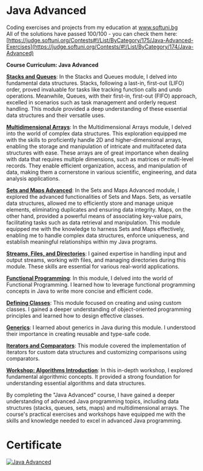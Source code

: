 # Java Advanced
Coding exercises and projects from my education at www.softuni.bg
<br>
All of the solutions have passed 100/100 - you can check them here: <br>
[https://judge.softuni.org/Contests#!/List/ByCategory/175/Java-Advanced-Exercises](https://judge.softuni.org/Contests/#!/List/ByCategory/174/Java-Advanced)
<br>

<b> Course Curriculum: Java Advanced </b>

**<ins>Stacks and Queues</ins>**: In the Stacks and Queues module, I delved into fundamental data structures. Stacks, following a last-in, first-out (LIFO) order, proved invaluable for tasks like tracking function calls and undo operations. Meanwhile, Queues, with their first-in, first-out (FIFO) approach, excelled in scenarios such as task management and orderly request handling. This module provided a deep understanding of these essential data structures and their versatile uses.

**<ins>Multidimensional Arrays</ins>**: In the Multidimensional Arrays module, I delved into the world of complex data structures. This exploration equipped me with the skills to proficiently handle 2D and higher-dimensional arrays, enabling the storage and manipulation of intricate and multifaceted data structures with ease. These arrays are of great importance when dealing with data that requires multiple dimensions, such as matrices or multi-level records. They enable efficient organization, access, and manipulation of data, making them a cornerstone in various scientific, engineering, and data analysis applications.

**<ins>Sets and Maps Advanced</ins>**: In the Sets and Maps Advanced module, I explored the advanced functionalities of Sets and Maps. Sets, as versatile data structures, allowed me to efficiently store and manage unique elements, eliminating duplicates and ensuring data integrity. Maps, on the other hand, provided a powerful means of associating key-value pairs, facilitating tasks such as data retrieval and manipulation. This module equipped me with the knowledge to harness Sets and Maps effectively, enabling me to handle complex data structures, enforce uniqueness, and establish meaningful relationships within my Java programs.

**<ins>Streams, Files, and Directories</ins>**: I gained expertise in handling input and output streams, working with files, and managing directories during this module. These skills are essential for various real-world applications.

**<ins>Functional Programming</ins>**: In this module, I delved into the world of Functional Programming. I learned how to leverage functional programming concepts in Java to write more concise and efficient code.

**<ins>Defining Classes</ins>**: This module focused on creating and using custom classes. I gained a deeper understanding of object-oriented programming principles and learned how to design effective classes.

**<ins>Generics</ins>**: I learned about generics in Java during this module. I understood their importance in creating reusable and type-safe code.

**<ins>Iterators and Comparators</ins>**: This module covered the implementation of iterators for custom data structures and customizing comparisons using comparators.

**<ins>Workshop: Algorithms Introduction</ins>**: In this in-depth workshop, I explored fundamental algorithmic concepts. It provided a strong foundation for understanding essential algorithms and data structures.

By completing the "Java Advanced" course, I have gained a deeper understanding of advanced Java programming topics, including data structures (stacks, queues, sets, maps) and multidimensional arrays. The course's practical exercises and workshops have equipped me with the skills and knowledge needed to excel in advanced Java programming.

# Certificate
<a href="https://softuni.bg/certificates/details/188658/535a484a" rel="nofollow"><img src="https://github.com/trayanaboykova/Java-Advanced/assets/101351760/ffdaf4e5-1025-473a-b4af-cfb4d6f8bef9" alt="Java Advanced"></a>

